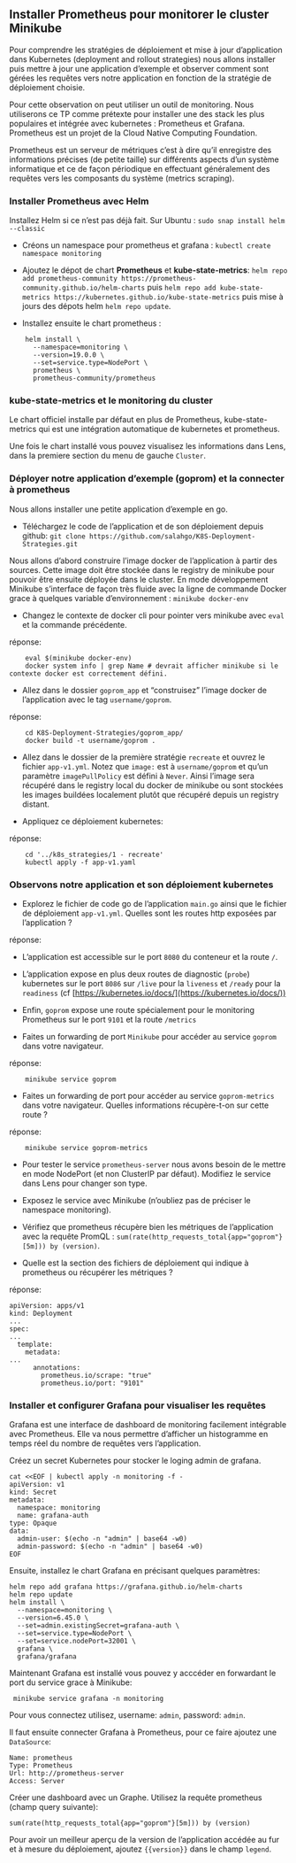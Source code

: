 Installer Prometheus pour monitorer le cluster Minikube
-------------------------------------------------------

Pour comprendre les stratégies de déploiement et mise à jour d’application dans Kubernetes (deployment and rollout strategies) nous allons installer puis mettre à jour une application d’exemple et observer comment sont gérées les requêtes vers notre application en fonction de la stratégie de déploiement choisie.

Pour cette observation on peut utiliser un outil de monitoring. Nous utiliserons ce TP comme prétexte pour installer une des stack les plus populaires et intégrée avec kubernetes : Prometheus et Grafana. Prometheus est un projet de la Cloud Native Computing Foundation.

Prometheus est un serveur de métriques c’est à dire qu’il enregistre des informations précises (de petite taille) sur différents aspects d’un système informatique et ce de façon périodique en effectuant généralement des requêtes vers les composants du système (metrics scraping).


### Installer Prometheus avec Helm

Installez Helm si ce n’est pas déjà fait. Sur Ubuntu : `sudo snap install helm --classic`

*   Créons un namespace pour prometheus et grafana : `kubectl create namespace monitoring`
    
*   Ajoutez le dépot de chart **Prometheus** et **kube-state-metrics**: `helm repo add prometheus-community https://prometheus-community.github.io/helm-charts` puis `helm repo add kube-state-metrics https://kubernetes.github.io/kube-state-metrics` puis mise à jours des dépots helm `helm repo update`.
    
*   Installez ensuite le chart prometheus :
    
```
    helm install \
      --namespace=monitoring \
      --version=19.0.0 \
      --set=service.type=NodePort \
      prometheus \
      prometheus-community/prometheus
```   

### kube-state-metrics et le monitoring du cluster

Le chart officiel installe par défaut en plus de Prometheus, kube-state-metrics qui est une intégration automatique de kubernetes et prometheus.

Une fois le chart installé vous pouvez visualisez les informations dans Lens, dans la premiere section du menu de gauche `Cluster`.

### Déployer notre application d’exemple (goprom) et la connecter à prometheus

Nous allons installer une petite application d’exemple en go.

*   Téléchargez le code de l’application et de son déploiement depuis github: `git clone https://github.com/salahgo/K8S-Deployment-Strategies.git`

Nous allons d’abord construire l’image docker de l’application à partir des sources. Cette image doit être stockée dans le registry de minikube pour pouvoir être ensuite déployée dans le cluster. En mode développement Minikube s’interface de façon très fluide avec la ligne de commande Docker grace à quelques variable d’environnement : `minikube docker-env`

*   Changez le contexte de docker cli pour pointer vers minikube avec `eval` et la commande précédente.

réponse:
```
    eval $(minikube docker-env)
    docker system info | grep Name # devrait afficher minikube si le contexte docker est correctement défini.
```    

*   Allez dans le dossier `goprom_app` et “construisez” l’image docker de l’application avec le tag `username/goprom`.

réponse:
```
    cd K8S-Deployment-Strategies/goprom_app/
    docker build -t username/goprom .
```    

*   Allez dans le dossier de la première stratégie `recreate` et ouvrez le fichier `app-v1.yml`. Notez que `image:` est à `username/goprom` et qu’un paramètre `imagePullPolicy` est défini à `Never`. Ainsi l’image sera récupéré dans le registry local du docker de minikube ou sont stockées les images buildées localement plutôt que récupéré depuis un registry distant.
    
*   Appliquez ce déploiement kubernetes:
    

réponse:
```
    cd '../k8s_strategies/1 - recreate'
    kubectl apply -f app-v1.yaml
```   

### Observons notre application et son déploiement kubernetes

*   Explorez le fichier de code go de l’application `main.go` ainsi que le fichier de déploiement `app-v1.yml`. Quelles sont les routes http exposées par l’application ?

réponse:

*   L’application est accessible sur le port `8080` du conteneur et la route `/`.
*   L’application expose en plus deux routes de diagnostic (`probe`) kubernetes sur le port `8086` sur `/live` pour la `liveness` et `/ready` pour la `readiness` (cf [https://kubernetes.io/docs/](https://kubernetes.io/docs/))
*   Enfin, `goprom` expose une route spécialement pour le monitoring Prometheus sur le port `9101` et la route `/metrics`

*   Faites un forwarding de port `Minikube` pour accéder au service `goprom` dans votre navigateur.

réponse:
```
    minikube service goprom
```   

*   Faites un forwarding de port pour accéder au service `goprom-metrics` dans votre navigateur. Quelles informations récupère-t-on sur cette route ?

réponse:
```
    minikube service goprom-metrics
```   

*   Pour tester le service `prometheus-server` nous avons besoin de le mettre en mode NodePort (et non ClusterIP par défaut). Modifiez le service dans Lens pour changer son type.
    
*   Exposez le service avec Minikube (n’oubliez pas de préciser le namespace monitoring).
    
*   Vérifiez que prometheus récupère bien les métriques de l’application avec la requête PromQL : `sum(rate(http_requests_total{app="goprom"}[5m])) by (version)`.
    
*   Quelle est la section des fichiers de déploiement qui indique à prometheus ou récupérer les métriques ?
    

réponse:

    apiVersion: apps/v1
    kind: Deployment
    ...
    spec:
    ...
      template:
        metadata:
    ...
          annotations:
            prometheus.io/scrape: "true"
            prometheus.io/port: "9101"
    

### Installer et configurer Grafana pour visualiser les requêtes

Grafana est une interface de dashboard de monitoring facilement intégrable avec Prometheus. Elle va nous permettre d’afficher un histogramme en temps réel du nombre de requêtes vers l’application.

Créez un secret Kubernetes pour stocker le loging admin de grafana.

    cat <<EOF | kubectl apply -n monitoring -f -
    apiVersion: v1
    kind: Secret
    metadata:
      namespace: monitoring
      name: grafana-auth
    type: Opaque
    data:
      admin-user: $(echo -n "admin" | base64 -w0)
      admin-password: $(echo -n "admin" | base64 -w0)
    EOF
    

Ensuite, installez le chart Grafana en précisant quelques paramètres:

    helm repo add grafana https://grafana.github.io/helm-charts
    helm repo update
    helm install \
      --namespace=monitoring \
      --version=6.45.0 \
      --set=admin.existingSecret=grafana-auth \
      --set=service.type=NodePort \
      --set=service.nodePort=32001 \
      grafana \
      grafana/grafana
    

Maintenant Grafana est installé vous pouvez y acccéder en forwardant le port du service grace à Minikube:

     minikube service grafana -n monitoring
    

Pour vous connectez utilisez, username: `admin`, password: `admin`.

Il faut ensuite connecter Grafana à Prometheus, pour ce faire ajoutez une `DataSource`:

    Name: prometheus
    Type: Prometheus
    Url: http://prometheus-server
    Access: Server
    

Créer une dashboard avec un Graphe. Utilisez la requête prometheus (champ query suivante):

    sum(rate(http_requests_total{app="goprom"}[5m])) by (version)
    

Pour avoir un meilleur aperçu de la version de l’application accédée au fur et à mesure du déploiement, ajoutez `{{version}}` dans le champ `legend`.
